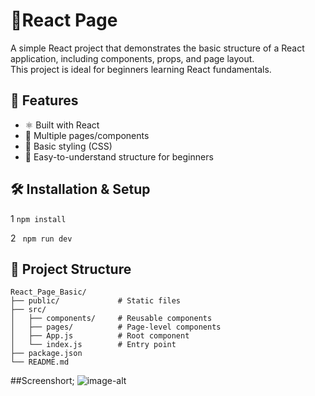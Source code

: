 
# 📘React Page

A simple React project that demonstrates the basic structure of a React application, including components, props, and page layout.  
This project is ideal for beginners learning React fundamentals.

## 🚀 Features
- ⚛️ Built with React
- 📄 Multiple pages/components
- 🎨 Basic styling (CSS)
- 🧭 Easy-to-understand structure for beginners

## 🛠️ Installation & Setup
1
   ```npm install```

2    ``` npm run dev```

## 📂 Project Structure
```
React_Page_Basic/
├── public/             # Static files
├── src/
│   ├── components/     # Reusable components
│   ├── pages/          # Page-level components
│   ├── App.js          # Root component
│   └── index.js        # Entry point
├── package.json
└── README.md
```
##Screenshort;
![image-alt](https://github.com/Ishu335/React_Basic_Page1/blob/c8a5b3c54df219fcd5f1f37b542ec71458d89c8b/src/images/React%20Page.png)

